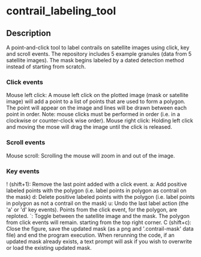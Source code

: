# contrail_labeling_tool
## Description
A point-and-click tool to label contrails on satellite images using click, key and scroll events.
The repository includes 5 example granules (data from 5 satellite images). The mask begins labeled by a dated detection method instead of starting from scratch.

### Click events
Mouse left click:
    A mouse left click on the plotted image (mask or satellite image) will add a point to a list of points that 
    are used to form a polygon. The point will appear on the image and lines will be drawn between each point in order. 
    Note: mouse clicks must be performed in order (i.e. in a clockwise or counter-clock wise order).
Mouse right click:
    Holding left click and moving the mose will drag the image until the click is released.

### Scroll events
Mouse scroll:
    Scrolling the mouse will zoom in and out of the image.

### Key events
! (shift+1): 
    Remove the last point added with a click event.
a:
    Add positive labeled points with the polygon (i.e. label points in polygon as contrail on the mask)
d:
    Delete positive labeled points with the polygon (i.e. label points in polygon as not a contrail on the mask)
u:
    Undo the last label action (the 'a' or 'd' key events). Points from the click event, for the polygon, are reploted.
`:
    Toggle between the satellite image and the mask. The polygon from click events will remain.
    starting from the top right corner.
C (shift+c):
    Close the figure, save the updated mask (as a png and '.contrail-mask' data file) and end the program execution. 
    When rerunning the code, if an updated mask already exists, a text prompt will ask if you wish to overwrite or 
    load the existing updated mask.
